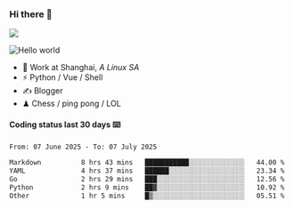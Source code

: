 ### Hi there 👋
![](https://komarev.com/ghpvc/?username=Xuhandsome)


<img src="https://github-readme-stats.vercel.app/api?username=XuHandsome&show_icons=true&theme=merko" alt="Hello world">

<br/>

- 🍻  Work at Shanghai, _A Linux SA_
- ⚡  Python / Vue / Shell
- ✍️  Blogger
- ♟  Chess / ping pong / LOL

#### Coding status last 30 days ⌨️

<!--START_SECTION:waka-->

```txt
From: 07 June 2025 - To: 07 July 2025

Markdown          8 hrs 43 mins   ███████████░░░░░░░░░░░░░░   44.00 %
YAML              4 hrs 37 mins   ██████░░░░░░░░░░░░░░░░░░░   23.34 %
Go                2 hrs 29 mins   ███░░░░░░░░░░░░░░░░░░░░░░   12.56 %
Python            2 hrs 9 mins    ██▓░░░░░░░░░░░░░░░░░░░░░░   10.92 %
Other             1 hr 5 mins     █▒░░░░░░░░░░░░░░░░░░░░░░░   05.51 %
```

<!--END_SECTION:waka-->
